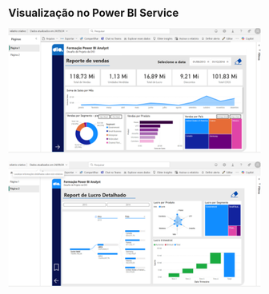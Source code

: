 ## Visualização no Power BI Service

![alt text](./power%20bi%20service%20page%201.png "pagina 1")

![alt text](./power%20bi%20service%20page%202.png "pagina 1")